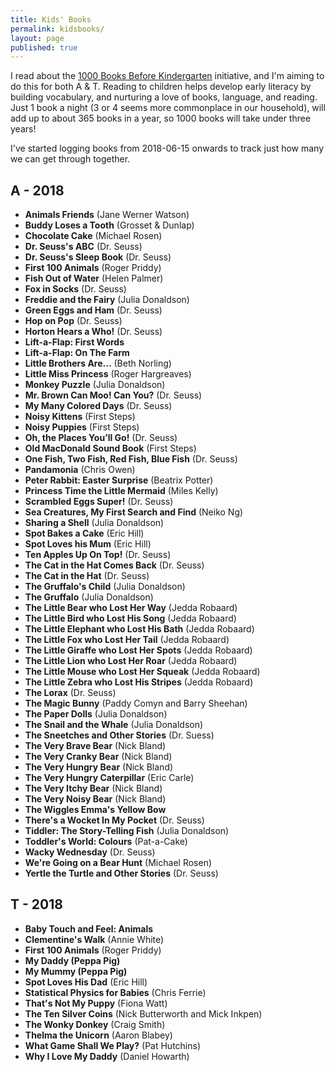 ```yaml
---
title: Kids' Books
permalink: kidsbooks/
layout: page
published: true
---
```

I read about the [1000 Books Before Kindergarten](https://1000booksbeforekindergarten.org/) initiative, and I'm aiming to do this for both A & T. Reading to children helps develop early literacy by building vocabulary, and nurturing a love of books, language, and reading. Just 1 book a night (3 or 4 seems more commonplace in our household), will add up to about 365 books in a year, so 1000 books will take under three years!

I've started logging books from 2018-06-15 onwards to track just how many we can get through together.

## A - 2018

- **Animals Friends** (Jane Werner Watson)
- **Buddy Loses a Tooth** (Grosset & Dunlap)
- **Chocolate Cake** (Michael Rosen)
- **Dr. Seuss's ABC** (Dr. Seuss)
- **Dr. Seuss's Sleep Book** (Dr. Seuss)
- **First 100 Animals** (Roger Priddy)
- **Fish Out of Water** (Helen Palmer)
- **Fox in Socks** (Dr. Seuss)
- **Freddie and the Fairy** (Julia Donaldson)
- **Green Eggs and Ham** (Dr. Seuss)
- **Hop on Pop** (Dr. Seuss)
- **Horton Hears a Who!** (Dr. Seuss)
- **Lift-a-Flap: First Words**
- **Lift-a-Flap: On The Farm**
- **Little Brothers Are...** (Beth Norling)
- **Little Miss Princess** (Roger Hargreaves)
- **Monkey Puzzle** (Julia Donaldson)
- **Mr. Brown Can Moo! Can You?** (Dr. Seuss)
- **My Many Colored Days** (Dr. Seuss)
- **Noisy Kittens** (First Steps)
- **Noisy Puppies** (First Steps)
- **Oh, the Places You’ll Go!** (Dr. Seuss)
- **Old MacDonald Sound Book** (First Steps)
- **One Fish, Two Fish, Red Fish, Blue Fish** (Dr. Seuss)
- **Pandamonia** (Chris Owen)
- **Peter Rabbit: Easter Surprise** (Beatrix Potter)
- **Princess Time the Little Mermaid** (Miles Kelly)
- **Scrambled Eggs Super!** (Dr. Seuss)
- **Sea Creatures, My First Search and Find** (Neiko Ng)
- **Sharing a Shell** (Julia Donaldson)
- **Spot Bakes a Cake** (Eric Hill)
- **Spot Loves his Mum** (Eric Hill)
- **Ten Apples Up On Top!** (Dr. Seuss)
- **The Cat in the Hat Comes Back** (Dr. Seuss)
- **The Cat in the Hat** (Dr. Seuss)
- **The Gruffalo's Child** (Julia Donaldson)
- **The Gruffalo** (Julia Donaldson)
- **The Little Bear who Lost Her Way** (Jedda Robaard)
- **The Little Bird who Lost His Song** (Jedda Robaard)
- **The Little Elephant who Lost His Bath** (Jedda Robaard)
- **The Little Fox who Lost Her Tail** (Jedda Robaard)
- **The Little Giraffe who Lost Her Spots** (Jedda Robaard)
- **The Little Lion who Lost Her Roar** (Jedda Robaard)
- **The Little Mouse who Lost Her Squeak** (Jedda Robaard)
- **The Little Zebra who Lost His Stripes** (Jedda Robaard)
- **The Lorax** (Dr. Seuss)
- **The Magic Bunny** (Paddy Comyn and Barry Sheehan)
- **The Paper Dolls** (Julia Donaldson)
- **The Snail and the Whale** (Julia Donaldson)
- **The Sneetches and Other Stories** (Dr. Suess)
- **The Very Brave Bear** (Nick Bland)
- **The Very Cranky Bear** (Nick Bland)
- **The Very Hungry Bear** (Nick Bland)
- **The Very Hungry Caterpillar** (Eric Carle)
- **The Very Itchy Bear** (Nick Bland)
- **The Very Noisy Bear** (Nick Bland)
- **The Wiggles Emma's Yellow Bow**
- **There's a Wocket In My Pocket** (Dr. Seuss)
- **Tiddler: The Story-Telling Fish** (Julia Donaldson)
- **Toddler's World: Colours** (Pat-a-Cake)
- **Wacky Wednesday** (Dr. Seuss)
- **We're Going on a Bear Hunt** (Michael Rosen)
- **Yertle the Turtle and Other Stories** (Dr. Seuss)

## T - 2018

- **Baby Touch and Feel: Animals**
- **Clementine's Walk** (Annie White)
- **First 100 Animals** (Roger Priddy)
- **My Daddy (Peppa Pig)**
- **My Mummy (Peppa Pig)**
- **Spot Loves His Dad** (Eric Hill)
- **Statistical Physics for Babies** (Chris Ferrie)
- **That's Not My Puppy** (Fiona Watt)
- **The Ten Silver Coins** (Nick Butterworth and Mick Inkpen)
- **The Wonky Donkey** (Craig Smith)
- **Thelma the Unicorn** (Aaron Blabey)
- **What Game Shall We Play?** (Pat Hutchins)
- **Why I Love My Daddy** (Daniel Howarth)